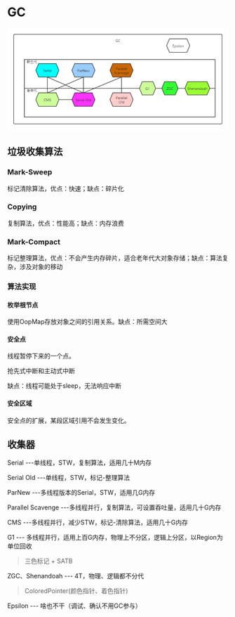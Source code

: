 # GC

![alt 垃圾收集器](https://github.com/tank520/MyNote/blob/master/02%20%E8%BD%AF%E4%BB%B6%E5%BC%80%E5%8F%91/02%20Java/01%20JVM/%E5%9E%83%E5%9C%BE%E6%94%B6%E9%9B%86%E5%99%A8.png?raw=true)

## 垃圾收集算法

### Mark-Sweep

标记清除算法，优点：快速；缺点：碎片化

### Copying

复制算法，优点：性能高；缺点：内存浪费

### Mark-Compact

标记整理算法，优点：不会产生内存碎片，适合老年代大对象存储；缺点：算法复杂，涉及对象的移动

### 算法实现

#### 枚举根节点

使用OopMap存放对象之间的引用关系。缺点：所需空间大

#### 安全点

线程暂停下来的一个点。

抢先式中断和主动式中断

缺点：线程可能处于sleep，无法响应中断

#### 安全区域

安全点的扩展，某段区域引用不会发生变化。

## 收集器

Serial  ---单线程，STW，复制算法，适用几十M内存

Serial Old  ---单线程，STW，标记-整理算法

ParNew  ---多线程版本的Serial，STW，适用几G内存

Parallel Scavenge  ---多线程并行，复制算法，可设置吞吐量，适用几十G内存

CMS  ---多线程并行，减少STW，标记-清除算法，适用几十G内存

G1 --- 多线程并行，适用上百G内存，物理上不分区，逻辑上分区，以Region为单位回收

>三色标记 + SATB

ZGC、Shenandoah --- 4T，物理、逻辑都不分代

>ColoredPointer(颜色指针、着色指针)

Epsilon --- 啥也不干（调试、确认不用GC参与）